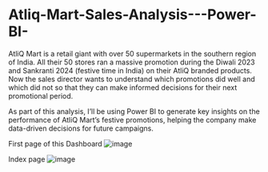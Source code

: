 # Atliq-Mart-Sales-Analysis---Power-BI-

AtliQ Mart is a retail giant with over 50 supermarkets in the southern region of India. All their 50 stores ran a massive promotion during the Diwali 2023 and Sankranti 2024 (festive time in India) on their AtliQ branded products. Now the sales director wants to understand which promotions did well and which did not so that they can make informed decisions for their next promotional period.  


As part of this analysis, I’ll be using Power BI to generate key insights on the performance of AtliQ Mart’s festive promotions, helping the company make data-driven decisions for future campaigns.

First page of this Dashboard
![image](https://github.com/user-attachments/assets/661e55b9-bbc3-4b0e-b291-dcd85a5a59d7)

Index page
![image](https://github.com/user-attachments/assets/6fcc31d9-fefe-4644-8ec6-45a470ab34d4)
